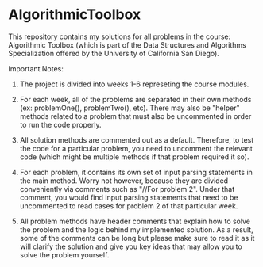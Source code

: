 # AlgorithmicToolbox
This repository contains my solutions for all problems in the course: Algorithmic Toolbox (which is part of the Data Structures and Algorithms Specialization offered 
by the University of California San Diego). 

Important Notes:
  1) The project is divided into weeks 1-6 represeting the course modules. 
  
  2) For each week, all of the problems are separated in their own methods (ex: problemOne(), problemTwo(), etc). There may also be "helper" methods related to a problem
     that must also be uncommented in order to run the code properly. 
     
  3) All solution methods are commented out as a default. Therefore, to test the code for a particular problem, you need to uncomment the relevant code (which might 
     be multiple methods if that problem required it so). 
     
  4) For each problem, it contains its own set of input parsing statements in the main method. Worry not however, because they are divided conveniently via comments 
     such as "//For problem 2". Under that comment, you would find input parsing statements that need to be uncommented to read cases for problem 2 of that    particular week.
  
  5) All problem methods have header comments that explain how to solve the problem and the logic behind my implemented solution. As a result, some of the comments
     can be long but please make sure to read it as it will clarify the solution and give you key ideas that may allow you to solve the problem yourself. 
